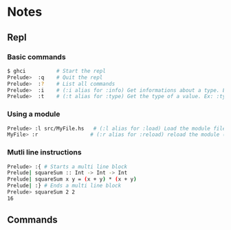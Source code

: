 # Notes
## Repl
### Basic commands
```bash
$ ghci          # Start the repl
Prelude>  :q    # Quit the repl
Prelude>  :?    # List all commands
Prelude>  :i    # (:i alias for :info) Get informations about a type. Ex: :info Num
Prelude>  :t    # (:t alias for :type) Get the type of a value. Ex: :type 23 
```

### Using a module
```bash
Prelude> :l src/MyFile.hs   # (:l alias for :load) Load the module file
MyFile> :r                 # (:r alias for :reload) reload the module (no need to specify the name)
```

### Mutli line instructions
```bash
Prelude> :{ # Starts a multi line block
Prelude| squareSum :: Int -> Int -> Int
Prelude| squareSum x y = (x + y) * (x + y)
Prelude| :} # Ends a multi line block
Prelude> squareSum 2 2
16
```



## Commands

```bash
```
```bash
```
```bash
```
```bash
```
```bash
```
```bash
```
